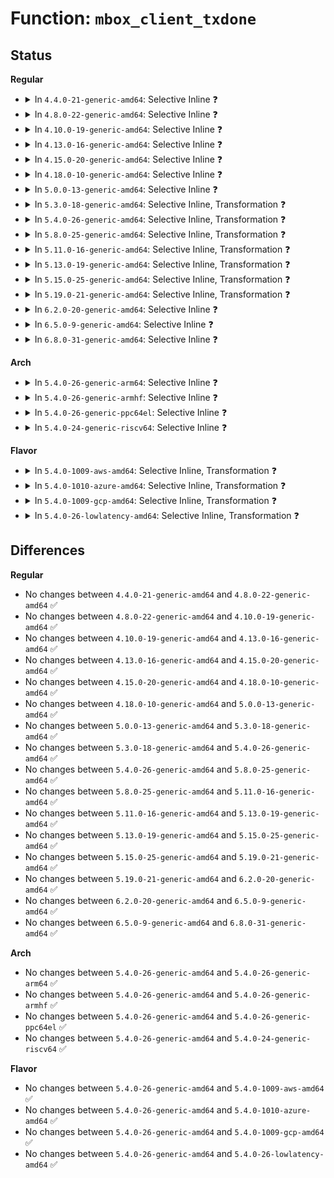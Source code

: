 # Function: <code>mbox_client_txdone</code>

## Status
<b>Regular</b>
<ul>
<li>
<details>
<summary>In <code>4.4.0-21-generic-amd64</code>: Selective Inline ❓</summary>

```c
void mbox_client_txdone(struct mbox_chan * chan, int r)
```

```json
{
  "name": "mbox_client_txdone",
  "collision_type": "Unique Global",
  "inline_type": "Selective",
  "funcs": [
    {
      "addr": 18446744071586101104,
      "name": "mbox_client_txdone",
      "external": true,
      "loc": "drivers/mailbox/mailbox.c:190",
      "file": "drivers/mailbox/mailbox.c",
      "inline": "not declared, inlined",
      "caller_inline": [],
      "caller_func": []
    }
  ],
  "symbols": [
    {
      "addr": 18446744071586101104,
      "name": "mbox_client_txdone",
      "section": ".text",
      "bind": "STB_GLOBAL",
      "size": 42
    }
  ]
}
```
</details>
</li>
<li>
<details>
<summary>In <code>4.8.0-22-generic-amd64</code>: Selective Inline ❓</summary>

```c
void mbox_client_txdone(struct mbox_chan * chan, int r)
```

```json
{
  "name": "mbox_client_txdone",
  "collision_type": "Unique Global",
  "inline_type": "Selective",
  "funcs": [
    {
      "addr": 18446744071586513488,
      "name": "mbox_client_txdone",
      "external": true,
      "loc": "drivers/mailbox/mailbox.c:190",
      "file": "drivers/mailbox/mailbox.c",
      "inline": "not declared, inlined",
      "caller_inline": [],
      "caller_func": []
    }
  ],
  "symbols": [
    {
      "addr": 18446744071586513488,
      "name": "mbox_client_txdone",
      "section": ".text",
      "bind": "STB_GLOBAL",
      "size": 42
    }
  ]
}
```
</details>
</li>
<li>
<details>
<summary>In <code>4.10.0-19-generic-amd64</code>: Selective Inline ❓</summary>

```c
void mbox_client_txdone(struct mbox_chan * chan, int r)
```

```json
{
  "name": "mbox_client_txdone",
  "collision_type": "Unique Global",
  "inline_type": "Selective",
  "funcs": [
    {
      "addr": 18446744071586692624,
      "name": "mbox_client_txdone",
      "external": true,
      "loc": "drivers/mailbox/mailbox.c:189",
      "file": "drivers/mailbox/mailbox.c",
      "inline": "not declared, inlined",
      "caller_inline": [],
      "caller_func": [
        "drivers/acpi/cppc_acpi.c:send_pcc_cmd"
      ]
    }
  ],
  "symbols": [
    {
      "addr": 18446744071586692624,
      "name": "mbox_client_txdone",
      "section": ".text",
      "bind": "STB_GLOBAL",
      "size": 42
    }
  ]
}
```
</details>
</li>
<li>
<details>
<summary>In <code>4.13.0-16-generic-amd64</code>: Selective Inline ❓</summary>

```c
void mbox_client_txdone(struct mbox_chan * chan, int r)
```

```json
{
  "name": "mbox_client_txdone",
  "collision_type": "Unique Global",
  "inline_type": "Selective",
  "funcs": [
    {
      "addr": 18446744071586818256,
      "name": "mbox_client_txdone",
      "external": true,
      "loc": "drivers/mailbox/mailbox.c:192",
      "file": "drivers/mailbox/mailbox.c",
      "inline": "not declared, inlined",
      "caller_inline": [],
      "caller_func": [
        "drivers/acpi/cppc_acpi.c:send_pcc_cmd"
      ]
    }
  ],
  "symbols": [
    {
      "addr": 18446744071586818256,
      "name": "mbox_client_txdone",
      "section": ".text",
      "bind": "STB_GLOBAL",
      "size": 42
    }
  ]
}
```
</details>
</li>
<li>
<details>
<summary>In <code>4.15.0-20-generic-amd64</code>: Selective Inline ❓</summary>

```c
void mbox_client_txdone(struct mbox_chan * chan, int r)
```

```json
{
  "name": "mbox_client_txdone",
  "collision_type": "Unique Global",
  "inline_type": "Selective",
  "funcs": [
    {
      "addr": 18446744071587302544,
      "name": "mbox_client_txdone",
      "external": true,
      "loc": "drivers/mailbox/mailbox.c:192",
      "file": "drivers/mailbox/mailbox.c",
      "inline": "not declared, inlined",
      "caller_inline": [],
      "caller_func": [
        "drivers/acpi/cppc_acpi.c:send_pcc_cmd"
      ]
    }
  ],
  "symbols": [
    {
      "addr": 18446744071587302544,
      "name": "mbox_client_txdone",
      "section": ".text",
      "bind": "STB_GLOBAL",
      "size": 42
    }
  ]
}
```
</details>
</li>
<li>
<details>
<summary>In <code>4.18.0-10-generic-amd64</code>: Selective Inline ❓</summary>

```c
void mbox_client_txdone(struct mbox_chan * chan, int r)
```

```json
{
  "name": "mbox_client_txdone",
  "collision_type": "Unique Global",
  "inline_type": "Selective",
  "funcs": [
    {
      "addr": 18446744071587605296,
      "name": "mbox_client_txdone",
      "external": true,
      "loc": "drivers/mailbox/mailbox.c:192",
      "file": "drivers/mailbox/mailbox.c",
      "inline": "not declared, inlined",
      "caller_inline": [],
      "caller_func": [
        "drivers/acpi/cppc_acpi.c:send_pcc_cmd"
      ]
    }
  ],
  "symbols": [
    {
      "addr": 18446744071587605296,
      "name": "mbox_client_txdone",
      "section": ".text",
      "bind": "STB_GLOBAL",
      "size": 42
    }
  ]
}
```
</details>
</li>
<li>
<details>
<summary>In <code>5.0.0-13-generic-amd64</code>: Selective Inline ❓</summary>

```c
void mbox_client_txdone(struct mbox_chan * chan, int r)
```

```json
{
  "name": "mbox_client_txdone",
  "collision_type": "Unique Global",
  "inline_type": "Selective",
  "funcs": [
    {
      "addr": 18446744071587733296,
      "name": "mbox_client_txdone",
      "external": true,
      "loc": "drivers/mailbox/mailbox.c:192",
      "file": "drivers/mailbox/mailbox.c",
      "inline": "not declared, inlined",
      "caller_inline": [],
      "caller_func": [
        "drivers/acpi/cppc_acpi.c:send_pcc_cmd"
      ]
    }
  ],
  "symbols": [
    {
      "addr": 18446744071587733296,
      "name": "mbox_client_txdone",
      "section": ".text",
      "bind": "STB_GLOBAL",
      "size": 42
    }
  ]
}
```
</details>
</li>
<li>
<details>
<summary>In <code>5.3.0-18-generic-amd64</code>: Selective Inline, Transformation ❓</summary>

```c
void mbox_client_txdone(struct mbox_chan * chan, int r)
```

```json
{
  "name": "mbox_client_txdone",
  "collision_type": "Unique Global",
  "inline_type": "Selective",
  "funcs": [
    {
      "addr": 18446744071588018332,
      "name": "mbox_client_txdone",
      "external": true,
      "loc": "drivers/mailbox/mailbox.c:189",
      "file": "drivers/mailbox/mailbox.c",
      "inline": "not declared, inlined",
      "caller_inline": [],
      "caller_func": [
        "drivers/acpi/cppc_acpi.c:send_pcc_cmd"
      ]
    }
  ],
  "symbols": [
    {
      "addr": 18446744071588018332,
      "name": "mbox_client_txdone.cold",
      "section": ".text",
      "bind": "STB_LOCAL",
      "size": 23
    },
    {
      "addr": 18446744071588017392,
      "name": "mbox_client_txdone",
      "section": ".text",
      "bind": "STB_GLOBAL",
      "size": 26
    }
  ]
}
```
</details>
</li>
<li>
<details>
<summary>In <code>5.4.0-26-generic-amd64</code>: Selective Inline, Transformation ❓</summary>

```c
void mbox_client_txdone(struct mbox_chan * chan, int r)
```

```json
{
  "name": "mbox_client_txdone",
  "collision_type": "Unique Global",
  "inline_type": "Selective",
  "funcs": [
    {
      "addr": 18446744071588226006,
      "name": "mbox_client_txdone",
      "external": true,
      "loc": "drivers/mailbox/mailbox.c:189",
      "file": "drivers/mailbox/mailbox.c",
      "inline": "not declared, inlined",
      "caller_inline": [],
      "caller_func": [
        "drivers/acpi/cppc_acpi.c:send_pcc_cmd"
      ]
    }
  ],
  "symbols": [
    {
      "addr": 18446744071588226006,
      "name": "mbox_client_txdone.cold",
      "section": ".text",
      "bind": "STB_LOCAL",
      "size": 23
    },
    {
      "addr": 18446744071588225088,
      "name": "mbox_client_txdone",
      "section": ".text",
      "bind": "STB_GLOBAL",
      "size": 26
    }
  ]
}
```
</details>
</li>
<li>
<details>
<summary>In <code>5.8.0-25-generic-amd64</code>: Selective Inline, Transformation ❓</summary>

```c
void mbox_client_txdone(struct mbox_chan * chan, int r)
```

```json
{
  "name": "mbox_client_txdone",
  "collision_type": "Unique Global",
  "inline_type": "Selective",
  "funcs": [
    {
      "addr": 18446744071589100609,
      "name": "mbox_client_txdone",
      "external": true,
      "loc": "drivers/mailbox/mailbox.c:189",
      "file": "drivers/mailbox/mailbox.c",
      "inline": "not declared, inlined",
      "caller_inline": [],
      "caller_func": [
        "drivers/acpi/cppc_acpi.c:send_pcc_cmd"
      ]
    }
  ],
  "symbols": [
    {
      "addr": 18446744071589100609,
      "name": "mbox_client_txdone.cold",
      "section": ".text",
      "bind": "STB_LOCAL",
      "size": 23
    },
    {
      "addr": 18446744071589100256,
      "name": "mbox_client_txdone",
      "section": ".text",
      "bind": "STB_GLOBAL",
      "size": 26
    }
  ]
}
```
</details>
</li>
<li>
<details>
<summary>In <code>5.11.0-16-generic-amd64</code>: Selective Inline, Transformation ❓</summary>

```c
void mbox_client_txdone(struct mbox_chan * chan, int r)
```

```json
{
  "name": "mbox_client_txdone",
  "collision_type": "Unique Global",
  "inline_type": "Selective",
  "funcs": [
    {
      "addr": 18446744071591614842,
      "name": "mbox_client_txdone",
      "external": true,
      "loc": "drivers/mailbox/mailbox.c:191",
      "file": "drivers/mailbox/mailbox.c",
      "inline": "not declared, inlined",
      "caller_inline": [],
      "caller_func": [
        "drivers/acpi/cppc_acpi.c:send_pcc_cmd"
      ]
    }
  ],
  "symbols": [
    {
      "addr": 18446744071591614842,
      "name": "mbox_client_txdone.cold",
      "section": ".text",
      "bind": "STB_LOCAL",
      "size": 23
    },
    {
      "addr": 18446744071589100080,
      "name": "mbox_client_txdone",
      "section": ".text",
      "bind": "STB_GLOBAL",
      "size": 26
    }
  ]
}
```
</details>
</li>
<li>
<details>
<summary>In <code>5.13.0-19-generic-amd64</code>: Selective Inline, Transformation ❓</summary>

```c
void mbox_client_txdone(struct mbox_chan * chan, int r)
```

```json
{
  "name": "mbox_client_txdone",
  "collision_type": "Unique Global",
  "inline_type": "Selective",
  "funcs": [
    {
      "addr": 18446744071591558112,
      "name": "mbox_client_txdone",
      "external": true,
      "loc": "drivers/mailbox/mailbox.c:191",
      "file": "drivers/mailbox/mailbox.c",
      "inline": "not declared, inlined",
      "caller_inline": [],
      "caller_func": [
        "drivers/acpi/cppc_acpi.c:send_pcc_cmd"
      ]
    }
  ],
  "symbols": [
    {
      "addr": 18446744071591558112,
      "name": "mbox_client_txdone.cold",
      "section": ".text",
      "bind": "STB_LOCAL",
      "size": 23
    },
    {
      "addr": 18446744071588989296,
      "name": "mbox_client_txdone",
      "section": ".text",
      "bind": "STB_GLOBAL",
      "size": 26
    }
  ]
}
```
</details>
</li>
<li>
<details>
<summary>In <code>5.15.0-25-generic-amd64</code>: Selective Inline, Transformation ❓</summary>

```c
void mbox_client_txdone(struct mbox_chan * chan, int r)
```

```json
{
  "name": "mbox_client_txdone",
  "collision_type": "Unique Global",
  "inline_type": "Selective",
  "funcs": [
    {
      "addr": 18446744071592678702,
      "name": "mbox_client_txdone",
      "external": true,
      "loc": "drivers/mailbox/mailbox.c:191",
      "file": "drivers/mailbox/mailbox.c",
      "inline": "not declared, inlined",
      "caller_inline": [],
      "caller_func": [
        "drivers/acpi/cppc_acpi.c:send_pcc_cmd"
      ]
    }
  ],
  "symbols": [
    {
      "addr": 18446744071592678702,
      "name": "mbox_client_txdone.cold",
      "section": ".text",
      "bind": "STB_LOCAL",
      "size": 23
    },
    {
      "addr": 18446744071589703296,
      "name": "mbox_client_txdone",
      "section": ".text",
      "bind": "STB_GLOBAL",
      "size": 26
    }
  ]
}
```
</details>
</li>
<li>
<details>
<summary>In <code>5.19.0-21-generic-amd64</code>: Selective Inline, Transformation ❓</summary>

```c
void mbox_client_txdone(struct mbox_chan * chan, int r)
```

```json
{
  "name": "mbox_client_txdone",
  "collision_type": "Unique Global",
  "inline_type": "Selective",
  "funcs": [
    {
      "addr": 18446744071594563976,
      "name": "mbox_client_txdone",
      "external": true,
      "loc": "drivers/mailbox/mailbox.c:197",
      "file": "drivers/mailbox/mailbox.c",
      "inline": "not declared, inlined",
      "caller_inline": [],
      "caller_func": [
        "drivers/acpi/acpi_pcc.c:acpi_pcc_address_space_handler",
        "drivers/acpi/cppc_acpi.c:send_pcc_cmd"
      ]
    }
  ],
  "symbols": [
    {
      "addr": 18446744071594563976,
      "name": "mbox_client_txdone.cold",
      "section": ".text",
      "bind": "STB_LOCAL",
      "size": 23
    },
    {
      "addr": 18446744071591208640,
      "name": "mbox_client_txdone",
      "section": ".text",
      "bind": "STB_GLOBAL",
      "size": 36
    }
  ]
}
```
</details>
</li>
<li>
<details>
<summary>In <code>6.2.0-20-generic-amd64</code>: Selective Inline ❓</summary>

```c
void mbox_client_txdone(struct mbox_chan * chan, int r)
```

```json
{
  "name": "mbox_client_txdone",
  "collision_type": "Unique Global",
  "inline_type": "Selective",
  "funcs": [
    {
      "addr": 18446744071592951072,
      "name": "mbox_client_txdone",
      "external": true,
      "loc": "drivers/mailbox/mailbox.c:197",
      "file": "drivers/mailbox/mailbox.c",
      "inline": "not declared, inlined",
      "caller_inline": [],
      "caller_func": [
        "drivers/acpi/cppc_acpi.c:send_pcc_cmd"
      ]
    }
  ],
  "symbols": [
    {
      "addr": 18446744071592951072,
      "name": "mbox_client_txdone",
      "section": ".text",
      "bind": "STB_GLOBAL",
      "size": 62
    }
  ]
}
```
</details>
</li>
<li>
<details>
<summary>In <code>6.5.0-9-generic-amd64</code>: Selective Inline ❓</summary>

```c
void mbox_client_txdone(struct mbox_chan * chan, int r)
```

```json
{
  "name": "mbox_client_txdone",
  "collision_type": "Unique Global",
  "inline_type": "Selective",
  "funcs": [
    {
      "addr": 18446744071593400768,
      "name": "mbox_client_txdone",
      "external": true,
      "loc": "drivers/mailbox/mailbox.c:197",
      "file": "drivers/mailbox/mailbox.c",
      "inline": "not declared, inlined",
      "caller_inline": [],
      "caller_func": [
        "drivers/acpi/cppc_acpi.c:send_pcc_cmd"
      ]
    }
  ],
  "symbols": [
    {
      "addr": 18446744071593400768,
      "name": "mbox_client_txdone",
      "section": ".text",
      "bind": "STB_GLOBAL",
      "size": 62
    }
  ]
}
```
</details>
</li>
<li>
<details>
<summary>In <code>6.8.0-31-generic-amd64</code>: Selective Inline ❓</summary>

```c
void mbox_client_txdone(struct mbox_chan * chan, int r)
```

```json
{
  "name": "mbox_client_txdone",
  "collision_type": "Unique Global",
  "inline_type": "Selective",
  "funcs": [
    {
      "addr": 18446744071594146176,
      "name": "mbox_client_txdone",
      "external": true,
      "loc": "drivers/mailbox/mailbox.c:198",
      "file": "drivers/mailbox/mailbox.c",
      "inline": "not declared, inlined",
      "caller_inline": [],
      "caller_func": [
        "drivers/acpi/cppc_acpi.c:send_pcc_cmd"
      ]
    }
  ],
  "symbols": [
    {
      "addr": 18446744071594146176,
      "name": "mbox_client_txdone",
      "section": ".text",
      "bind": "STB_GLOBAL",
      "size": 62
    }
  ]
}
```
</details>
</li>
</ul>
<b>Arch</b>
<ul>
<li>
<details>
<summary>In <code>5.4.0-26-generic-arm64</code>: Selective Inline ❓</summary>

```c
void mbox_client_txdone(struct mbox_chan * chan, int r)
```

```json
{
  "name": "mbox_client_txdone",
  "collision_type": "Unique Global",
  "inline_type": "Selective",
  "funcs": [
    {
      "addr": 18446603336501666816,
      "name": "mbox_client_txdone",
      "external": true,
      "loc": "drivers/mailbox/mailbox.c:189",
      "file": "drivers/mailbox/mailbox.c",
      "inline": "not declared, inlined",
      "caller_inline": [],
      "caller_func": [
        "drivers/acpi/cppc_acpi.c:send_pcc_cmd",
        "drivers/clk/hisilicon/clk-hi3660-stub.c:hi3660_stub_clk_set_rate",
        "drivers/firmware/ti_sci.c:ti_sci_probe",
        "drivers/firmware/ti_sci.c:ti_sci_probe",
        "drivers/firmware/ti_sci.c:ti_sci_cmd_proc_get_status",
        "drivers/firmware/ti_sci.c:ti_sci_cmd_proc_get_status",
        "drivers/firmware/ti_sci.c:ti_sci_cmd_proc_set_control",
        "drivers/firmware/ti_sci.c:ti_sci_cmd_proc_set_control",
        "drivers/firmware/ti_sci.c:ti_sci_cmd_proc_set_config",
        "drivers/firmware/ti_sci.c:ti_sci_cmd_proc_set_config",
        "drivers/firmware/ti_sci.c:ti_sci_cmd_proc_handover",
        "drivers/firmware/ti_sci.c:ti_sci_cmd_proc_handover",
        "drivers/firmware/ti_sci.c:ti_sci_cmd_proc_release",
        "drivers/firmware/ti_sci.c:ti_sci_cmd_proc_release",
        "drivers/firmware/ti_sci.c:ti_sci_cmd_proc_request",
        "drivers/firmware/ti_sci.c:ti_sci_cmd_proc_request",
        "drivers/firmware/ti_sci.c:ti_sci_cmd_rm_udmap_rx_flow_cfg",
        "drivers/firmware/ti_sci.c:ti_sci_cmd_rm_udmap_rx_flow_cfg",
        "drivers/firmware/ti_sci.c:ti_sci_cmd_rm_udmap_rx_ch_cfg",
        "drivers/firmware/ti_sci.c:ti_sci_cmd_rm_udmap_rx_ch_cfg",
        "drivers/firmware/ti_sci.c:ti_sci_cmd_rm_udmap_tx_ch_cfg",
        "drivers/firmware/ti_sci.c:ti_sci_cmd_rm_udmap_tx_ch_cfg",
        "drivers/firmware/ti_sci.c:ti_sci_cmd_rm_psil_unpair",
        "drivers/firmware/ti_sci.c:ti_sci_cmd_rm_psil_unpair",
        "drivers/firmware/ti_sci.c:ti_sci_cmd_rm_psil_pair",
        "drivers/firmware/ti_sci.c:ti_sci_cmd_rm_psil_pair",
        "drivers/firmware/ti_sci.c:ti_sci_cmd_ring_get_config",
        "drivers/firmware/ti_sci.c:ti_sci_cmd_ring_get_config",
        "drivers/firmware/ti_sci.c:ti_sci_cmd_ring_config",
        "drivers/firmware/ti_sci.c:ti_sci_cmd_ring_config",
        "drivers/firmware/ti_sci.c:ti_sci_get_resource_range",
        "drivers/firmware/ti_sci.c:ti_sci_get_resource_range",
        "drivers/firmware/ti_sci.c:ti_sci_cmd_core_reboot",
        "drivers/firmware/ti_sci.c:ti_sci_cmd_core_reboot",
        "drivers/firmware/ti_sci.c:ti_sci_cmd_clk_get_freq",
        "drivers/firmware/ti_sci.c:ti_sci_cmd_clk_get_freq",
        "drivers/firmware/ti_sci.c:ti_sci_cmd_clk_set_freq",
        "drivers/firmware/ti_sci.c:ti_sci_cmd_clk_set_freq",
        "drivers/firmware/ti_sci.c:ti_sci_cmd_clk_get_match_freq",
        "drivers/firmware/ti_sci.c:ti_sci_cmd_clk_get_match_freq",
        "drivers/firmware/ti_sci.c:ti_sci_cmd_clk_get_num_parents",
        "drivers/firmware/ti_sci.c:ti_sci_cmd_clk_get_num_parents",
        "drivers/firmware/ti_sci.c:ti_sci_cmd_clk_get_parent",
        "drivers/firmware/ti_sci.c:ti_sci_cmd_clk_get_parent",
        "drivers/firmware/ti_sci.c:ti_sci_cmd_clk_set_parent",
        "drivers/firmware/ti_sci.c:ti_sci_cmd_clk_set_parent",
        "drivers/firmware/ti_sci.c:ti_sci_cmd_get_clock_state",
        "drivers/firmware/ti_sci.c:ti_sci_cmd_get_clock_state",
        "drivers/firmware/ti_sci.c:ti_sci_set_clock_state",
        "drivers/firmware/ti_sci.c:ti_sci_set_clock_state",
        "drivers/firmware/ti_sci.c:ti_sci_cmd_set_device_resets",
        "drivers/firmware/ti_sci.c:ti_sci_cmd_set_device_resets",
        "drivers/firmware/ti_sci.c:ti_sci_get_device_state",
        "drivers/firmware/ti_sci.c:ti_sci_get_device_state",
        "drivers/firmware/ti_sci.c:ti_sci_set_device_state",
        "drivers/firmware/ti_sci.c:ti_sci_set_device_state",
        "drivers/firmware/arm_scmi/driver.c:scmi_do_xfer"
      ]
    }
  ],
  "symbols": [
    {
      "addr": 18446603336501666816,
      "name": "mbox_client_txdone",
      "section": ".text",
      "bind": "STB_GLOBAL",
      "size": 84
    }
  ]
}
```
</details>
</li>
<li>
<details>
<summary>In <code>5.4.0-26-generic-armhf</code>: Selective Inline ❓</summary>

```c
void mbox_client_txdone(struct mbox_chan * chan, int r)
```

```json
{
  "name": "mbox_client_txdone",
  "collision_type": "Unique Global",
  "inline_type": "Selective",
  "funcs": [
    {
      "addr": 3234200420,
      "name": "mbox_client_txdone",
      "external": true,
      "loc": "drivers/mailbox/mailbox.c:189",
      "file": "drivers/mailbox/mailbox.c",
      "inline": "not declared, inlined",
      "caller_inline": [],
      "caller_func": [
        "drivers/clk/hisilicon/clk-hi3660-stub.c:hi3660_stub_clk_set_rate",
        "drivers/firmware/arm_scmi/driver.c:scmi_do_xfer"
      ]
    }
  ],
  "symbols": [
    {
      "addr": 3234200420,
      "name": "mbox_client_txdone",
      "section": ".text",
      "bind": "STB_GLOBAL",
      "size": 64
    }
  ]
}
```
</details>
</li>
<li>
<details>
<summary>In <code>5.4.0-26-generic-ppc64el</code>: Selective Inline ❓</summary>

```c
void mbox_client_txdone(struct mbox_chan * chan, int r)
```

```json
{
  "name": "mbox_client_txdone",
  "collision_type": "Unique Global",
  "inline_type": "Selective",
  "funcs": [
    {
      "addr": 13835058055295112080,
      "name": "mbox_client_txdone",
      "external": true,
      "loc": "drivers/mailbox/mailbox.c:189",
      "file": "drivers/mailbox/mailbox.c",
      "inline": "not declared, inlined",
      "caller_inline": [],
      "caller_func": []
    }
  ],
  "symbols": [
    {
      "addr": 13835058055295112080,
      "name": "mbox_client_txdone",
      "section": ".text",
      "bind": "STB_GLOBAL",
      "size": 84
    }
  ]
}
```
</details>
</li>
<li>
<details>
<summary>In <code>5.4.0-24-generic-riscv64</code>: Selective Inline ❓</summary>

```c
void mbox_client_txdone(struct mbox_chan * chan, int r)
```

```json
{
  "name": "mbox_client_txdone",
  "collision_type": "Unique Global",
  "inline_type": "Selective",
  "funcs": [
    {
      "addr": 18446743936278118266,
      "name": "mbox_client_txdone",
      "external": true,
      "loc": "drivers/mailbox/mailbox.c:189",
      "file": "drivers/mailbox/mailbox.c",
      "inline": "not declared, inlined",
      "caller_inline": [],
      "caller_func": []
    }
  ],
  "symbols": [
    {
      "addr": 18446743936278118266,
      "name": "mbox_client_txdone",
      "section": ".text",
      "bind": "STB_GLOBAL",
      "size": 78
    }
  ]
}
```
</details>
</li>
</ul>
<b>Flavor</b>
<ul>
<li>
<details>
<summary>In <code>5.4.0-1009-aws-amd64</code>: Selective Inline, Transformation ❓</summary>

```c
void mbox_client_txdone(struct mbox_chan * chan, int r)
```

```json
{
  "name": "mbox_client_txdone",
  "collision_type": "Unique Global",
  "inline_type": "Selective",
  "funcs": [
    {
      "addr": 18446744071587837702,
      "name": "mbox_client_txdone",
      "external": true,
      "loc": "drivers/mailbox/mailbox.c:189",
      "file": "drivers/mailbox/mailbox.c",
      "inline": "not declared, inlined",
      "caller_inline": [],
      "caller_func": [
        "drivers/acpi/cppc_acpi.c:send_pcc_cmd"
      ]
    }
  ],
  "symbols": [
    {
      "addr": 18446744071587837702,
      "name": "mbox_client_txdone.cold",
      "section": ".text",
      "bind": "STB_LOCAL",
      "size": 23
    },
    {
      "addr": 18446744071587836784,
      "name": "mbox_client_txdone",
      "section": ".text",
      "bind": "STB_GLOBAL",
      "size": 26
    }
  ]
}
```
</details>
</li>
<li>
<details>
<summary>In <code>5.4.0-1010-azure-amd64</code>: Selective Inline, Transformation ❓</summary>

```c
void mbox_client_txdone(struct mbox_chan * chan, int r)
```

```json
{
  "name": "mbox_client_txdone",
  "collision_type": "Unique Global",
  "inline_type": "Selective",
  "funcs": [
    {
      "addr": 18446744071587544070,
      "name": "mbox_client_txdone",
      "external": true,
      "loc": "drivers/mailbox/mailbox.c:189",
      "file": "drivers/mailbox/mailbox.c",
      "inline": "not declared, inlined",
      "caller_inline": [],
      "caller_func": [
        "drivers/acpi/cppc_acpi.c:send_pcc_cmd"
      ]
    }
  ],
  "symbols": [
    {
      "addr": 18446744071587544070,
      "name": "mbox_client_txdone.cold",
      "section": ".text",
      "bind": "STB_LOCAL",
      "size": 23
    },
    {
      "addr": 18446744071587543152,
      "name": "mbox_client_txdone",
      "section": ".text",
      "bind": "STB_GLOBAL",
      "size": 26
    }
  ]
}
```
</details>
</li>
<li>
<details>
<summary>In <code>5.4.0-1009-gcp-amd64</code>: Selective Inline, Transformation ❓</summary>

```c
void mbox_client_txdone(struct mbox_chan * chan, int r)
```

```json
{
  "name": "mbox_client_txdone",
  "collision_type": "Unique Global",
  "inline_type": "Selective",
  "funcs": [
    {
      "addr": 18446744071588180486,
      "name": "mbox_client_txdone",
      "external": true,
      "loc": "drivers/mailbox/mailbox.c:189",
      "file": "drivers/mailbox/mailbox.c",
      "inline": "not declared, inlined",
      "caller_inline": [],
      "caller_func": [
        "drivers/acpi/cppc_acpi.c:send_pcc_cmd"
      ]
    }
  ],
  "symbols": [
    {
      "addr": 18446744071588180486,
      "name": "mbox_client_txdone.cold",
      "section": ".text",
      "bind": "STB_LOCAL",
      "size": 23
    },
    {
      "addr": 18446744071588179568,
      "name": "mbox_client_txdone",
      "section": ".text",
      "bind": "STB_GLOBAL",
      "size": 26
    }
  ]
}
```
</details>
</li>
<li>
<details>
<summary>In <code>5.4.0-26-lowlatency-amd64</code>: Selective Inline, Transformation ❓</summary>

```c
void mbox_client_txdone(struct mbox_chan * chan, int r)
```

```json
{
  "name": "mbox_client_txdone",
  "collision_type": "Unique Global",
  "inline_type": "Selective",
  "funcs": [
    {
      "addr": 18446744071588298374,
      "name": "mbox_client_txdone",
      "external": true,
      "loc": "drivers/mailbox/mailbox.c:189",
      "file": "drivers/mailbox/mailbox.c",
      "inline": "not declared, inlined",
      "caller_inline": [],
      "caller_func": [
        "drivers/acpi/cppc_acpi.c:send_pcc_cmd"
      ]
    }
  ],
  "symbols": [
    {
      "addr": 18446744071588298374,
      "name": "mbox_client_txdone.cold",
      "section": ".text",
      "bind": "STB_LOCAL",
      "size": 23
    },
    {
      "addr": 18446744071588297456,
      "name": "mbox_client_txdone",
      "section": ".text",
      "bind": "STB_GLOBAL",
      "size": 26
    }
  ]
}
```
</details>
</li>
</ul>

## Differences
<b>Regular</b>
<ul>
<li>
No changes between <code>4.4.0-21-generic-amd64</code> and <code>4.8.0-22-generic-amd64</code> ✅
</li>
<li>
No changes between <code>4.8.0-22-generic-amd64</code> and <code>4.10.0-19-generic-amd64</code> ✅
</li>
<li>
No changes between <code>4.10.0-19-generic-amd64</code> and <code>4.13.0-16-generic-amd64</code> ✅
</li>
<li>
No changes between <code>4.13.0-16-generic-amd64</code> and <code>4.15.0-20-generic-amd64</code> ✅
</li>
<li>
No changes between <code>4.15.0-20-generic-amd64</code> and <code>4.18.0-10-generic-amd64</code> ✅
</li>
<li>
No changes between <code>4.18.0-10-generic-amd64</code> and <code>5.0.0-13-generic-amd64</code> ✅
</li>
<li>
No changes between <code>5.0.0-13-generic-amd64</code> and <code>5.3.0-18-generic-amd64</code> ✅
</li>
<li>
No changes between <code>5.3.0-18-generic-amd64</code> and <code>5.4.0-26-generic-amd64</code> ✅
</li>
<li>
No changes between <code>5.4.0-26-generic-amd64</code> and <code>5.8.0-25-generic-amd64</code> ✅
</li>
<li>
No changes between <code>5.8.0-25-generic-amd64</code> and <code>5.11.0-16-generic-amd64</code> ✅
</li>
<li>
No changes between <code>5.11.0-16-generic-amd64</code> and <code>5.13.0-19-generic-amd64</code> ✅
</li>
<li>
No changes between <code>5.13.0-19-generic-amd64</code> and <code>5.15.0-25-generic-amd64</code> ✅
</li>
<li>
No changes between <code>5.15.0-25-generic-amd64</code> and <code>5.19.0-21-generic-amd64</code> ✅
</li>
<li>
No changes between <code>5.19.0-21-generic-amd64</code> and <code>6.2.0-20-generic-amd64</code> ✅
</li>
<li>
No changes between <code>6.2.0-20-generic-amd64</code> and <code>6.5.0-9-generic-amd64</code> ✅
</li>
<li>
No changes between <code>6.5.0-9-generic-amd64</code> and <code>6.8.0-31-generic-amd64</code> ✅
</li>
</ul>
<b>Arch</b>
<ul>
<li>
No changes between <code>5.4.0-26-generic-amd64</code> and <code>5.4.0-26-generic-arm64</code> ✅
</li>
<li>
No changes between <code>5.4.0-26-generic-amd64</code> and <code>5.4.0-26-generic-armhf</code> ✅
</li>
<li>
No changes between <code>5.4.0-26-generic-amd64</code> and <code>5.4.0-26-generic-ppc64el</code> ✅
</li>
<li>
No changes between <code>5.4.0-26-generic-amd64</code> and <code>5.4.0-24-generic-riscv64</code> ✅
</li>
</ul>
<b>Flavor</b>
<ul>
<li>
No changes between <code>5.4.0-26-generic-amd64</code> and <code>5.4.0-1009-aws-amd64</code> ✅
</li>
<li>
No changes between <code>5.4.0-26-generic-amd64</code> and <code>5.4.0-1010-azure-amd64</code> ✅
</li>
<li>
No changes between <code>5.4.0-26-generic-amd64</code> and <code>5.4.0-1009-gcp-amd64</code> ✅
</li>
<li>
No changes between <code>5.4.0-26-generic-amd64</code> and <code>5.4.0-26-lowlatency-amd64</code> ✅
</li>
</ul>

